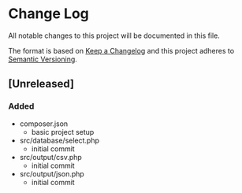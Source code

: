 # Change Log
All notable changes to this project will be documented in this file.

The format is based on [Keep a Changelog](http://keepachangelog.com/)
and this project adheres to [Semantic Versioning](http://semver.org/).

## [Unreleased]
### Added
- composer.json
  - basic project setup
- src/database/select.php
  - initial commit
- src/output/csv.php
  - initial commit
- src/output/json.php
  - initial commit